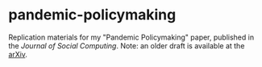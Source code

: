 # pandemic-policymaking

Replication materials for my "Pandemic Policymaking" paper, published in the *Journal of Social Computing*. Note: an older draft is available at the [arXiv](https://arxiv.org/abs/2011.04763). 
